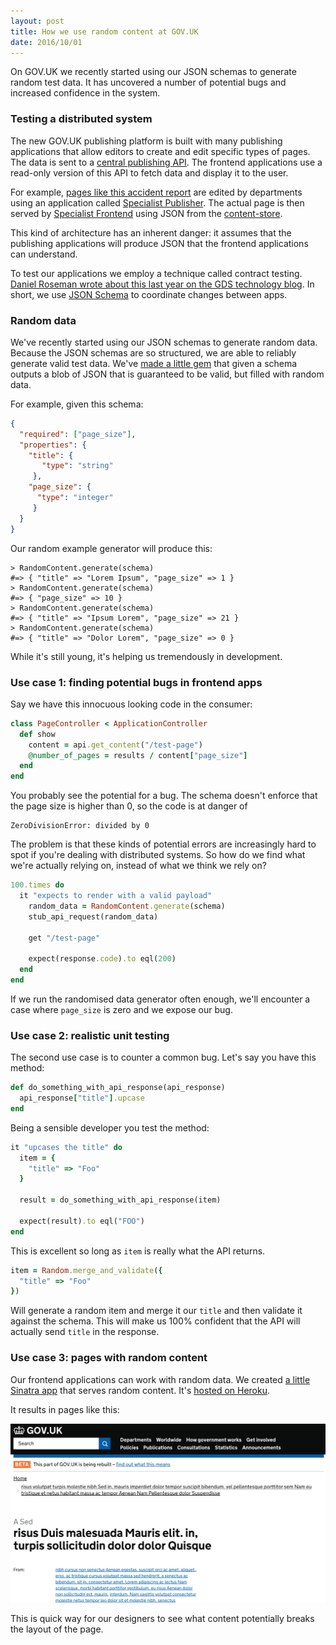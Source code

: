 ```yaml
---
layout: post
title: How we use random content at GOV.UK
date: 2016/10/01
---
```


On GOV.UK we recently started using our JSON schemas to generate random test data. It has uncovered a number of potential bugs and increased confidence in the system.

### Testing a distributed system

The new GOV.UK publishing platform is built with many publishing applications that allow editors to create and edit specific types of pages. The data is sent to a [central publishing API](https://github.com/alphagov/publishing-api). The frontend applications use a read-only version of this API to fetch data and display it to the user.

For example, [pages like this accident report](https://www.gov.uk/aaib-reports/aaib-investigation-to-eurofox-912-s-g-chup-31-march-2016) are edited by departments using an application called [Specialist Publisher](https://github.com/alphagov/specialist-publisher-rebuild). The actual page is then served by [Specialist Frontend](https://github.com/alphagov/specialist-frontend) using JSON from the [content-store](https://github.com/alphagov/content-store).

This kind of architecture has an inherent danger: it assumes that the publishing applications will produce JSON that the frontend applications can understand.

To test our applications we employ a technique called contract testing. [Daniel Roseman wrote about this last year on the GDS technology blog](https://gdstechnology.blog.gov.uk/2015/01/07/validating-a-distributed-architecture-with-json-schema/). In short, we use [JSON Schema](http://json-schema.org/) to coordinate changes between apps.

### Random data

We've recently started using our JSON schemas to generate random data. Because the JSON schemas are so structured, we are able to reliably generate valid test data. We've [made a little gem](https://github.com/alphagov/govuk_schemas) that given a schema outputs a blob of JSON that is guaranteed to be valid, but filled with random data.

For example, given this schema:

```json
{
  "required": ["page_size"],
  "properties": {
    "title": {
       "type": "string"
     },
    "page_size": {
      "type": "integer"
     }
  }
}
```

Our random example generator will produce this:

```shell
> RandomContent.generate(schema)
#=> { "title" => "Lorem Ipsum", "page_size" => 1 }
> RandomContent.generate(schema)
#=> { "page_size" => 10 }
> RandomContent.generate(schema)
#=> { "title" => "Ipsum Lorem", "page_size" => 21 }
> RandomContent.generate(schema)
#=> { "title" => "Dolor Lorem", "page_size" => 0 }
```

While it's still young, it's helping us tremendously in development.

### Use case 1: finding potential bugs in frontend apps

Say we have this innocuous looking code in the consumer:

```ruby
class PageController < ApplicationController
  def show
    content = api.get_content("/test-page")
    @number_of_pages = results / content["page_size"]
  end
end
```

You probably see the potential for a bug. The schema doesn't enforce that the page size is higher than 0, so the code is at danger of

```
ZeroDivisionError: divided by 0
```

The problem is that these kinds of potential errors are increasingly hard to spot if you're dealing with distributed systems. So how do we find what we're actually relying on, instead of what we think we rely on?

```ruby
100.times do
  it "expects to render with a valid payload"
    random_data = RandomContent.generate(schema)
    stub_api_request(random_data)

    get "/test-page"

    expect(response.code).to eql(200)
  end
end
```

If we run the randomised data generator often enough, we'll encounter a case where `page_size` is zero and we expose our bug.

### Use case 2: realistic unit testing

The second use case is to counter a common bug. Let's say you have this method:

```ruby
def do_something_with_api_response(api_response)
  api_response["title"].upcase
end
```

Being a sensible developer you test the method:

```ruby
it "upcases the title" do
  item = {
    "title" => "Foo"
  }

  result = do_something_with_api_response(item)

  expect(result).to eql("FOO")
end
```

This is excellent so long as `item` is really what the API returns.

```ruby
item = Random.merge_and_validate({
  "title" => "Foo"
})
```

Will generate a random item and merge it our `title` and then validate it against the schema. This will make us 100% confident that the API will actually send `title` in the response.

### Use case 3: pages with random content

Our frontend applications can work with random data. We created [a little Sinatra app](https://github.com/alphagov/govuk-random-content-store) that serves random content. It's [hosted on Heroku](https://govuk-random-content-store.herokuapp.com/content/detailed_guide).

It results in pages like this:

![An example of a page rendered with random content](/media/2016-10-01-random-data-schema-testing-1.png)

This is quick way for our designers to see what content potentially breaks the layout of the page.
